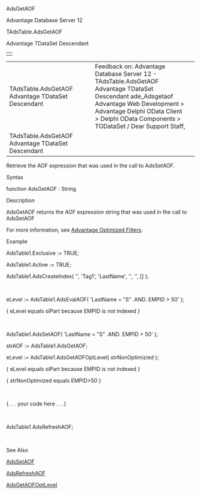 AdsGetAOF




Advantage Database Server 12  

TAdsTable.AdsGetAOF

Advantage TDataSet Descendant

|  |
| --- |
|  |

|  |  |  |  |  |
| --- | --- | --- | --- | --- |
| TAdsTable.AdsGetAOF  Advantage TDataSet Descendant |  |  | Feedback on: Advantage Database Server 12 - TAdsTable.AdsGetAOF Advantage TDataSet Descendant ade\_Adsgetaof Advantage Web Development > Advantage Delphi OData Client > Delphi OData Components > TODataSet / Dear Support Staff, |  |
| TAdsTable.AdsGetAOF  Advantage TDataSet Descendant |  |  |  |  |

Retrieve the AOF expression that was used in the call to AdsSetAOF.

Syntax

function AdsGetAOF : String

Description

AdsGetAOF returns the AOF expression string that was used in the call to AdsSetAOF

For more information, see [Advantage Optimized Filters](master_advantage_optimized_filters.htm).

Example

AdsTable1.Exclusive := TRUE;

AdsTable1.Active := TRUE;

AdsTable1.AdsCreateIndex( '', 'Tag1', 'LastName', '', '', [] );

 

eLevel := AdsTable1.AdsEvalAOF( 'LastName = "S" .AND. EMPID > 50' );

{ eLevel equals olPart because EMPID is not indexed }

 

AdsTable1.AdsSetAOF( 'LastName = "S" .AND. EMPID > 50' );

strAOF := AdsTable1.AdsGetAOF;

eLevel := AdsTable1.AdsGetAOFOptLevel( strNonOptimizied );

{ eLevel equals olPart because EMPID is not indexed }

{ strNonOptimized equals EMPID>50 }

 

{. . . your code here . . .}

 

AdsTable1.AdsRefreshAOF;

 

See Also

[AdsSetAOF](ade_adssetaof.htm)

[AdsRefreshAOF](ade_adsrefreshaof.htm)

[AdsGetAOFOptLevel](ade_adsgetaofoptlevel.htm)